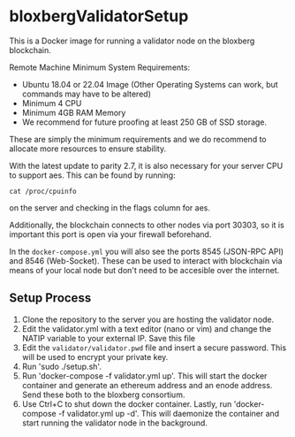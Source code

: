 # bloxbergValidatorSetup
This is a Docker image for running a validator node on the bloxberg blockchain. 

Remote Machine Minimum System Requirements:
* Ubuntu 18.04 or 22.04 Image (Other Operating Systems can work, but commands may have to be altered)
* Minimum 4 CPU
* Minimum 4GB RAM Memory
* We recommend for future proofing at least 250 GB of SSD storage.

These are simply the minimum requirements and we do recommend to allocate more resources to ensure stability.

With the latest update to parity 2.7, it is also necessary for your server CPU to support aes. This can be found by running:

```
cat /proc/cpuinfo
```
on the server and checking in the flags column for aes.

Additionally, the blockchain connects to other nodes via port 30303, so it is important this port is open via your firewall beforehand.

In the `docker-compose.yml` you will also see the ports 8545 (JSON-RPC API) and 8546 (Web-Socket). These can be used to interact with blockchain via means of your local node but don't need to be accesible over the internet.

## Setup Process

1. Clone the repository to the server you are hosting the validator node.
2. Edit the validator.yml with a text editor (nano or vim) and change the NATIP variable to your external IP. Save this file
3. Edit the `validator/validator.pwd` file and insert a secure password. This will be used to encrypt your private key.
4. Run 'sudo ./setup.sh'.
5. Run 'docker-compose -f validator.yml up'. This will start the docker container and generate an ethereum address and an enode address. Send these both to the bloxberg consortium.
6. Use Ctrl+C to shut down the docker container. Lastly, run 'docker-compose -f validator.yml up -d'. This will daemonize the container and start running the validator node in the background.

